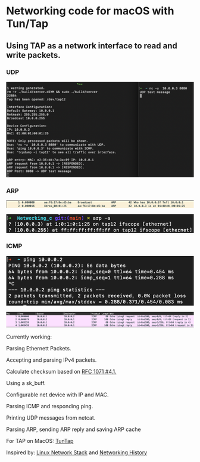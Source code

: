 # Networking code for macOS with Tun/Tap

## Using TAP as a network interface to read and write packets.

### UDP
![alt text](https://github.com/joexbayer/Networking_c/blob/main/pictures/udp.png?raw=true)

### ARP
![alt text](https://github.com/joexbayer/Networking_c/blob/main/pictures/arp.png?raw=true)

![alt text](https://github.com/joexbayer/Networking_c/blob/main/pictures/arp_table.png?raw=true)

### ICMP
![alt text](https://github.com/joexbayer/Networking_c/blob/main/pictures/icmp_cli.png?raw=true)

![alt text](https://github.com/joexbayer/Networking_c/blob/main/pictures/icmp_wireshark.png?raw=true)

Currently working:

<p>Parsing Ethernett Packets.</p>
<p>Accepting and parsing IPv4 packets.</p>
<p>Calculate checksum based on <a href="https://datatracker.ietf.org/doc/html/rfc1071#section-4.1">RFC 1071 #4.1.</a></p>
<p>Using a sk_buff.</p>
<p>Configurable net device with IP and MAC.</p>
<p>Parsing ICMP and responding ping.</p>
<p>Printing UDP messages from netcat.</p>
<p>Parsing ARP, sending ARP reply and saving ARP cache</p>


For TAP on MacOS: <a href="http://tuntaposx.sourceforge.net/">TunTap</a>

Inspired by: 
<a href="https://github.com/torvalds/linux/tree/master/net">Linux Network Stack</a> and 
<a href="https://people.cs.clemson.edu/~westall/853/notes/netinit.pdf">Networking History</a>
